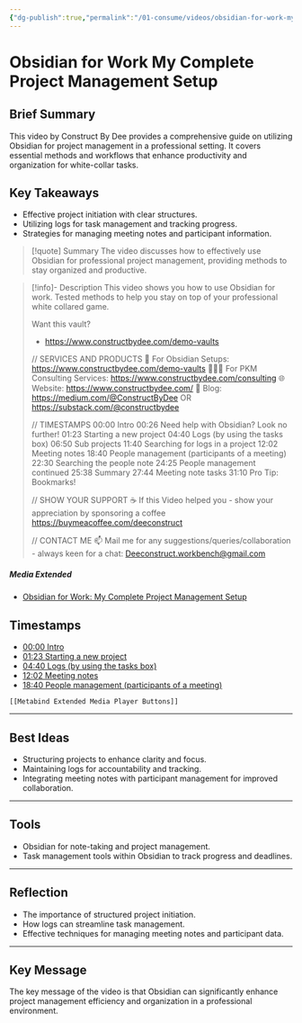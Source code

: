 ```yaml
---
{"dg-publish":true,"permalink":"/01-consume/videos/obsidian-for-work-my-complete-project-management-setup/","title":"Obsidian for Work: My Complete Project Management Setup"}
---
```


# Obsidian for Work My Complete Project Management Setup
## Brief Summary
This video by Construct By Dee provides a comprehensive guide on utilizing Obsidian for project management in a professional setting. It covers essential methods and workflows that enhance productivity and organization for white-collar tasks.

## Key Takeaways
- Effective project initiation with clear structures.
- Utilizing logs for task management and tracking progress.
- Strategies for managing meeting notes and participant information.

> [!quote] Summary
> The video discusses how to effectively use Obsidian for professional project management, providing methods to stay organized and productive.

> [!info]- Description
> This video shows you how to use Obsidian for work. Tested methods to help you stay on top of your professional white collared game.
> 
> Want this vault?
> - https://www.constructbydee.com/demo-vaults
> 
> // SERVICES AND PRODUCTS
> 📁 For Obsidian Setups: https://www.constructbydee.com/demo-vaults
> 👨🏻‍🏫 For PKM Consulting Services: https://www.constructbydee.com/consulting
> 🌐 Website: https://www.constructbydee.com/
> 📝 Blog: https://medium.com/@ConstructByDee OR https://substack.com/@constructbydee
> 
> // TIMESTAMPS
> 00:00 Intro
> 00:26 Need help with Obsidian? Look no further!
> 01:23 Starting a new project
> 04:40 Logs (by using the tasks box)
> 06:50 Sub projects
> 11:40 Searching for logs in a project
> 12:02 Meeting notes
> 18:40 People management (participants of a meeting)
> 22:30 Searching the people note
> 24:25 People management continued
> 25:38 Summary
> 27:44 Meeting note tasks
> 31:10 Pro Tip: Bookmarks!
> 
> // SHOW YOUR SUPPORT
> ☕ If this Video helped you - show your appreciation by sponsoring a coffee https://buymeacoffee.com/deeconstruct
> 
> // CONTACT ME
> 📫 Mail me for any suggestions/queries/collaboration - always keen for a chat: Deeconstruct.workbench@gmail.com

##### Media Extended
- [Obsidian for Work: My Complete Project Management Setup](https://www.youtube.com/embed/Fzy6BmHWNRQ?start=13)

## Timestamps
- [00:00 Intro](https://www.youtube.com/Fzy6BmHWNRQ?start=0)
- [01:23 Starting a new project](https://www.youtube.com/Fzy6BmHWNRQ?start=83)
- [04:40 Logs (by using the tasks box)](https://www.youtube.com/Fzy6BmHWNRQ?start=280)
- [12:02 Meeting notes](https://www.youtube.com/Fzy6BmHWNRQ?start=722)
- [18:40 People management (participants of a meeting)](https://www.youtube.com/Fzy6BmHWNRQ?start=1120)

```meta-bind-embed
[[Metabind Extended Media Player Buttons]]
```

---

## Best Ideas
- Structuring projects to enhance clarity and focus.
- Maintaining logs for accountability and tracking.
- Integrating meeting notes with participant management for improved collaboration.

---

## Tools
- Obsidian for note-taking and project management.
- Task management tools within Obsidian to track progress and deadlines.

---
## Reflection
- The importance of structured project initiation.
- How logs can streamline task management.
- Effective techniques for managing meeting notes and participant data.

---

## Key Message
The key message of the video is that Obsidian can significantly enhance project management efficiency and organization in a professional environment.